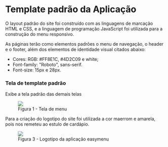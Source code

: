 # Template padrão da Aplicação

O layout padrão do site foi construído com as linguagens de marcação HTML e CSS, e a linguagem de programação JavaScript foi utilizada para a construção do menu responsivo.

As páginas terão como elementos padrões o menu de navegação, o header e o footer, além dos elementos de identidade visual citados abaixo:

<ul>
<li>Cores: RGB: #FF8E1C, #4D2C09 e white;</li>
<li>Font-family: "Roboto", sans-serif.</li>
<li>Font-size: 15px e 28px.</li>
</ul>

<h3><b>Tela de template padrão</b></h3>
<p>Exibe a tela padrão das demais telas</p>
<figure> 
  <img src="https://github.com/ICEI-PUC-Minas-PMV-ADS/pmv-ads-2023-2-e1-proj-web-t1-easymenu/assets/144706915/d629393b-7576-4205-983f-223a6f637e1c.png">
  <figcaption> Figura 1 - Tela de menu
</figure> 


<p>Para a criação do logotipo do site foi utilizada a cor maerrom e amarela, pois nos remeteu ao estulo de cardápio.</p>

<figure> 
  <img src="https://github.com/ICEI-PUC-Minas-PMV-ADS/pmv-ads-2023-2-e1-proj-web-t1-easymenu/assets/144706915/fd127743-c70d-4e35-881d-835afd86b876">
    <figcaption>Figura 3 - Logotipo da aplicação easymenu
</figure> 

